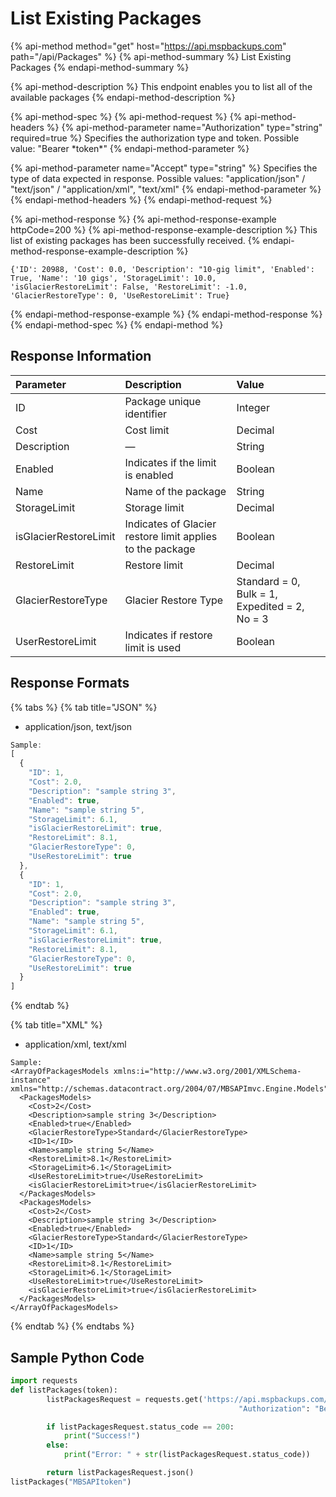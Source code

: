 # List Existing Packages

{% api-method method="get" host="https://api.mspbackups.com" path="/api/Packages" %}
{% api-method-summary %}
List Existing Packages
{% endapi-method-summary %}

{% api-method-description %}
This endpoint enables you to list all of the available packages
{% endapi-method-description %}

{% api-method-spec %}
{% api-method-request %}
{% api-method-headers %}
{% api-method-parameter name="Authorization" type="string" required=true %}
Specifies the authorization type and token. Possible value: "Bearer \*token\*"
{% endapi-method-parameter %}

{% api-method-parameter name="Accept" type="string" %}
Specifies the type of data expected in response. Possible values: "application/json" / "text/json" / "application/xml", "text/xml"
{% endapi-method-parameter %}
{% endapi-method-headers %}
{% endapi-method-request %}

{% api-method-response %}
{% api-method-response-example httpCode=200 %}
{% api-method-response-example-description %}
This list of existing packages has been successfully received.
{% endapi-method-response-example-description %}

```text
{'ID': 20988, 'Cost': 0.0, 'Description': "10-gig limit", 'Enabled': True, 'Name': '10 gigs', 'StorageLimit': 10.0, 'isGlacierRestoreLimit': False, 'RestoreLimit': -1.0, 'GlacierRestoreType': 0, 'UseRestoreLimit': True}
```
{% endapi-method-response-example %}
{% endapi-method-response %}
{% endapi-method-spec %}
{% endapi-method %}

## Response Information

| Parameter | Description | Value |
| :--- | :--- | :--- |
| ID | Package unique identifier | Integer |
| Cost | Cost limit | Decimal |
| Description | — | String |
| Enabled | Indicates if the limit is enabled | Boolean |
| Name | Name of the package | String |
| StorageLimit | Storage limit | Decimal |
| isGlacierRestoreLimit | Indicates of Glacier restore limit applies to the package | Boolean |
| RestoreLimit | Restore limit | Decimal |
| GlacierRestoreType | Glacier Restore Type | Standard = 0, Bulk = 1, Expedited = 2, No = 3 |
| UserRestoreLimit | Indicates if restore limit is used | Boolean |

## Response Formats

{% tabs %}
{% tab title="JSON" %}
* application/json, text/json

```javascript
Sample:
[
  {
    "ID": 1,
    "Cost": 2.0,
    "Description": "sample string 3",
    "Enabled": true,
    "Name": "sample string 5",
    "StorageLimit": 6.1,
    "isGlacierRestoreLimit": true,
    "RestoreLimit": 8.1,
    "GlacierRestoreType": 0,
    "UseRestoreLimit": true
  },
  {
    "ID": 1,
    "Cost": 2.0,
    "Description": "sample string 3",
    "Enabled": true,
    "Name": "sample string 5",
    "StorageLimit": 6.1,
    "isGlacierRestoreLimit": true,
    "RestoreLimit": 8.1,
    "GlacierRestoreType": 0,
    "UseRestoreLimit": true
  }
]
```
{% endtab %}

{% tab title="XML" %}
* application/xml, text/xml

```markup
Sample:
<ArrayOfPackagesModels xmlns:i="http://www.w3.org/2001/XMLSchema-instance" xmlns="http://schemas.datacontract.org/2004/07/MBSAPImvc.Engine.Models">
  <PackagesModels>
    <Cost>2</Cost>
    <Description>sample string 3</Description>
    <Enabled>true</Enabled>
    <GlacierRestoreType>Standard</GlacierRestoreType>
    <ID>1</ID>
    <Name>sample string 5</Name>
    <RestoreLimit>8.1</RestoreLimit>
    <StorageLimit>6.1</StorageLimit>
    <UseRestoreLimit>true</UseRestoreLimit>
    <isGlacierRestoreLimit>true</isGlacierRestoreLimit>
  </PackagesModels>
  <PackagesModels>
    <Cost>2</Cost>
    <Description>sample string 3</Description>
    <Enabled>true</Enabled>
    <GlacierRestoreType>Standard</GlacierRestoreType>
    <ID>1</ID>
    <Name>sample string 5</Name>
    <RestoreLimit>8.1</RestoreLimit>
    <StorageLimit>6.1</StorageLimit>
    <UseRestoreLimit>true</UseRestoreLimit>
    <isGlacierRestoreLimit>true</isGlacierRestoreLimit>
  </PackagesModels>
</ArrayOfPackagesModels>
```
{% endtab %}
{% endtabs %}

## Sample Python Code

```python
import requests
def listPackages(token):
        listPackagesRequest = requests.get('https://api.mspbackups.com/api/Packages', headers = {"Accept" : "application/json",
                                                   "Authorization": "Bearer " + token})

        if listPackagesRequest.status_code == 200:
            print("Success!")
        else:
            print("Error: " + str(listPackagesRequest.status_code))

        return listPackagesRequest.json()
listPackages("MBSAPItoken")
```

